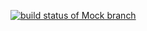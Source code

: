 [![build status of Mock branch](https://travis-ci.org/domortiz/GitHubApi567.svg?branch=HW05a_Mocking)](https://travis-ci.org/domortiz/GitHubApi567)
